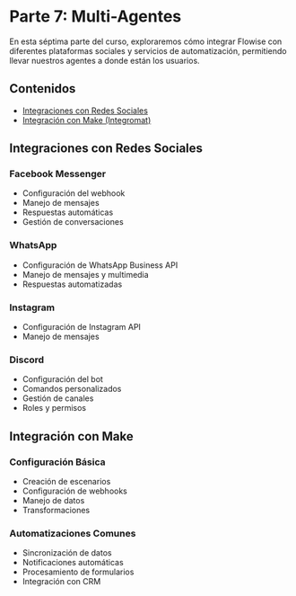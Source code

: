 # Parte 7: Multi-Agentes

En esta séptima parte del curso, exploraremos cómo integrar Flowise con diferentes plataformas sociales y servicios de automatización, permitiendo llevar nuestros agentes a donde están los usuarios.

## Contenidos

* [Integraciones con Redes Sociales](./#integraciones-con-redes-sociales)
* [Integración con Make (Integromat)](./#integración-con-make)

## Integraciones con Redes Sociales

### Facebook Messenger

* Configuración del webhook
* Manejo de mensajes
* Respuestas automáticas
* Gestión de conversaciones

### WhatsApp

* Configuración de WhatsApp Business API
* Manejo de mensajes y multimedia
* Respuestas automatizadas

### Instagram

* Configuración de Instagram API
* Manejo de mensajes

### Discord

* Configuración del bot
* Comandos personalizados
* Gestión de canales
* Roles y permisos

## Integración con Make

### Configuración Básica

* Creación de escenarios
* Configuración de webhooks
* Manejo de datos
* Transformaciones

### Automatizaciones Comunes

* Sincronización de datos
* Notificaciones automáticas
* Procesamiento de formularios
* Integración con CRM
